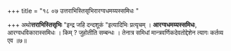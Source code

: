+++
title = "१८ ०७ उत्तराभिस्तिसृभिरारग्वधमय्यस्समिधः "

+++
अथो**त्तराभिस्तिसृभिः** "इन्द्र जहि दन्दशूकं "इत्यादिभिः प्रत्यृचम् ।
**आरग्वधमय्यस्समिधः**, आरग्वधविकारास्समिधः ।
किम् ?
जुहोतीति सम्बन्धः ।
तेनात्र समिधां मान्त्रवर्णिकदेवतोद्देशेन त्यागः कर्तव्य एव ॥७॥